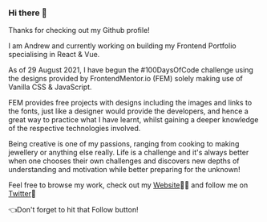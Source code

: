 ### Hi there 👋

Thanks for checking out my Github profile! 

I am Andrew and currently working on building my Frontend Portfolio specialising in React & Vue.

As of 29 August 2021, I have begun the #100DaysOfCode challenge using the designs provided by FrontendMentor.io (FEM) solely making use of Vanilla CSS & JavaScript.

FEM provides free projects with designs including the images and links to the fonts, just like a designer would provide the developers, and hence a great way to practice what I have learnt, whilst gaining a deeper knowledge of the respective technologies involved.

Being creative is one of my passions, ranging from cooking to making jewellery or anything else really. Life is a challenge and it's always better when one chooses their own challenges and discovers new depths of understanding and motivation while better preparing for the unknown!

Feel free to browse my work, check out my [Website](http://andrewjulio.com):man_technologist: and follow me on [Twitter](https://twitter.com/Andrew):slightly_smiling_face:

:point_left:Don't forget to hit that Follow button!
<!--
**andrewjuliodev/andrewjuliodev** is a ✨ _special_ ✨ repository because its `README.md` (this file) appears on your GitHub profile.

Here are some ideas to get you started:

- 🔭 I’m currently working on ...
- 🌱 I’m currently learning ...
- 👯 I’m looking to collaborate on ...
- 🤔 I’m looking for help with ...
- 💬 Ask me about ...
- 📫 How to reach me: ...
- 😄 Pronouns: ...
- ⚡ Fun fact: ...
-->
